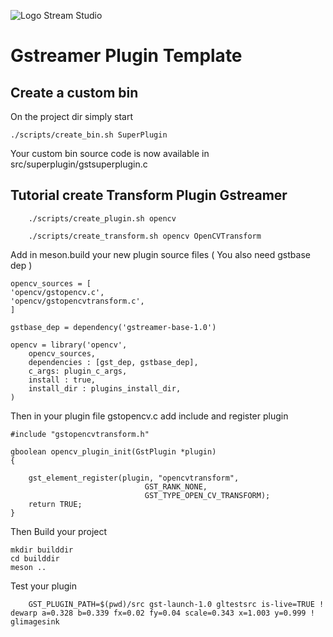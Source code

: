 ![Logo Stream Studio](docs/assets/banner.png)

# Gstreamer Plugin Template


## Create a custom bin

On the project dir simply start

```
./scripts/create_bin.sh SuperPlugin
```

Your custom bin source code is now available in src/superplugin/gstsuperplugin.c


## Tutorial create Transform Plugin Gstreamer

```
    ./scripts/create_plugin.sh opencv
```

```
    ./scripts/create_transform.sh opencv OpenCVTransform
```

Add in meson.build your new plugin source files 
( You also need gstbase dep )

```
opencv_sources = [
'opencv/gstopencv.c',
'opencv/gstopencvtransform.c',
]

gstbase_dep = dependency('gstreamer-base-1.0')

opencv = library('opencv',
    opencv_sources,
    dependencies : [gst_dep, gstbase_dep],
    c_args: plugin_c_args,
    install : true,
    install_dir : plugins_install_dir,
)
```
Then in your plugin file gstopencv.c add include and register plugin

```
#include "gstopencvtransform.h"
```


```
gboolean opencv_plugin_init(GstPlugin *plugin)
{

    gst_element_register(plugin, "opencvtransform",
                              GST_RANK_NONE,
                              GST_TYPE_OPEN_CV_TRANSFORM);
    return TRUE;
}
```


Then Build your project 
```
mkdir builddir
cd builddir
meson ..
```

Test your plugin

```
    GST_PLUGIN_PATH=$(pwd)/src gst-launch-1.0 gltestsrc is-live=TRUE ! dewarp a=0.328 b=0.339 fx=0.02 fy=0.04 scale=0.343 x=1.003 y=0.999 ! glimagesink
```




